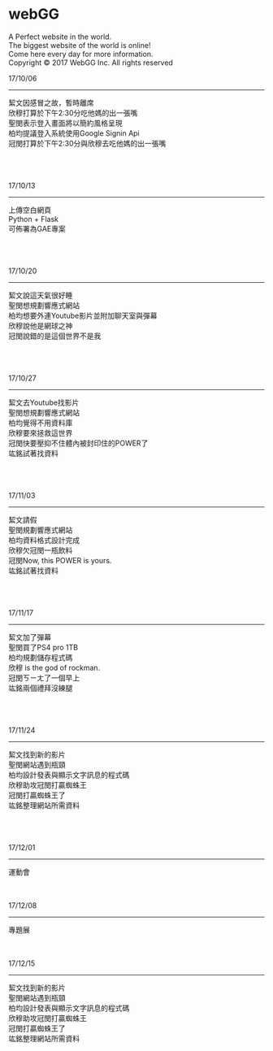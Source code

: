 # webGG

A Perfect website in the world. <br />
The biggest website of the world is online! <br />
Come here every day for more information. <br />
Copyright © 2017 WebGG Inc. All rights reserved

17/10/06<br />
<hr />
絜文因感冒之故，暫時離席<br />
欣穆打算於下午2:30分吃他媽的出一張嘴<br />
聖閔表示登入畫面將以簡約風格呈現<br />
柏均提議登入系統使用Google Signin Api<br />
冠閔打算於下午2:30分與欣穆去吃他媽的出一張嘴<br />
<br /><br /><br />

17/10/13<br />
<hr />
上傳空白網頁<br />
Python + Flask<br />
可佈署為GAE專案<br />
<br /><br /><br />

17/10/20<br />
<hr />
絜文說這天氣很好睡<br />
聖閔想規劃響應式網站<br />
柏均想要外連Youtube影片並附加聊天室與彈幕<br />
欣穆說他是網球之神<br />
冠閔說錯的是這個世界不是我<br />
<br /><br /><br />

17/10/27<br />
<hr />
絜文去Youtube找影片<br />
聖閔想規劃響應式網站<br />
柏均覺得不用資料庫<br />
欣穆要來拯救這世界<br />
冠閔快要壓抑不住體內被封印住的POWER了<br />
竑銘試著找資料<br />
<br /><br /><br />

17/11/03<br />
<hr />
絜文請假<br />
聖閔規劃響應式網站<br />
柏均資料格式設計完成<br />
欣穆欠冠閔一瓶飲料<br />
冠閔Now, this POWER is yours.<br />
竑銘試著找資料<br />
<br /><br /><br />

17/11/17<br />
<hr />
絜文加了彈幕<br />
聖閔買了PS4 pro 1TB<br />
柏均規劃儲存程式碼<br />
欣穆 is the god of rockman.<br />
冠閔ㄎㄧㄤ了一個早上<br />
竑銘兩個禮拜沒練腿<br />
<br /><br /><br />

17/11/24<br />
<hr />
絜文找到新的影片<br />
聖閔網站遇到瓶頸<br />
柏均設計發表與顯示文字訊息的程式碼<br />
欣穆助攻冠閔打贏蜘蛛王<br />
冠閔打贏蜘蛛王了<br />
竑銘整理網站所需資料<br />
<br /><br /><br />

17/12/01<br />
<hr />
運動會
<br /><br /><br />

17/12/08<br />
<hr />
專題展
<br /><br /><br />

17/12/15<br />
<hr />
絜文找到新的影片<br />
聖閔網站遇到瓶頸<br />
柏均設計發表與顯示文字訊息的程式碼<br />
欣穆助攻冠閔打贏蜘蛛王<br />
冠閔打贏蜘蛛王了<br />
竑銘整理網站所需資料<br />
<br /><br /><br />
